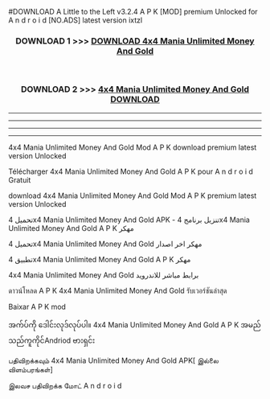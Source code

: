 #DOWNLOAD A Little to the Left v3.2.4 A P K [MOD] premium Unlocked for A n d r o i d [NO.ADS] latest version ixtzl 



<div align="center">

<h3>DOWNLOAD 1 >>> <a href="https://downloadmod1.web.app/?judul=4x4 Mania Unlimited Money And Gold ">DOWNLOAD 4x4 Mania Unlimited Money And Gold </a></h3><br>

<h3>DOWNLOAD 2 >>> <a href="https://downloadmod1.web.app/?judul=4x4 Mania Unlimited Money And Gold ">4x4 Mania Unlimited Money And Gold  DOWNLOAD </a></h3>

</div>


----------------------------------------------------------

----------------------------------------------------------

----------------------------------------------------------

----------------------------------------------------------


4x4 Mania Unlimited Money And Gold  Mod A P K download premium latest version Unlocked

Télécharger 4x4 Mania Unlimited Money And Gold  A P K pour A n d r o i d Gratuit

download 4x4 Mania Unlimited Money And Gold  Mod A P K premium latest version Unlocked

تحميل 4x4 Mania Unlimited Money And Gold  APK - تنزيل برنامج 4x4 Mania Unlimited Money And Gold  A P K مهكر

تحميل 4x4 Mania Unlimited Money And Gold  مهكر اخر اصدار

تطبيق 4x4 Mania Unlimited Money And Gold  A P K مهكر

4x4 Mania Unlimited Money And Gold  برابط مباشر للاندرويد

ดาวน์โหลด A P K 4x4 Mania Unlimited Money And Gold  รับเวอร์ชันล่าสุด

Baixar A P K mod

အက်ပ်ကို ဒေါင်းလုဒ်လုပ်ပါ။ 4x4 Mania Unlimited Money And Gold  A P K အမည်သည်ကူကိုင်Andriod ဗားရှင်း

பதிவிறக்கவும் 4x4 Mania Unlimited Money And Gold  APK[ இல்லை விளம்பரங்கள்] 
 
இலவச பதிவிறக்க மோட் A n d r o i d



